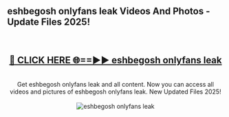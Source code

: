 <h2>eshbegosh onlyfans leak Videos And Photos - Update Files 2025!</h2>
<br>
<div align="center">
<h2><a href="https://linkcuts.com/hfmhzwbr" rel="nofollow">🔴 CLICK HERE 🌐==►► eshbegosh onlyfans leak</a></h2>
<br>
Get eshbegosh onlyfans leak and all content. Now you can access all videos and pictures of eshbegosh onlyfans leak. New Updated Files 2025!
<br>
<br>
<a href="https://linkcuts.com/hfmhzwbr" rel="nofollow" data-target="animated-image.originalLink"><img src="https://i.ibb.co.com/WyWwxjT/player-gif2.gif" alt="eshbegosh onlyfans leak" style="max-width: 100%; display: inline-block;" data-target="animated-image.originalImage"></a>
</div>
<br>